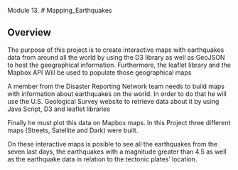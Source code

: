 Module 13. # Mapping_Earthquakes
## Overview 

The purpose of this project is to create interactive maps with earthquakes data from around all the world by using the D3 library as well as GeoJSON to host the geographical information. Furthermore, the leaflet library and the Mapbox API Will be used to populate those geographical maps

A  member from the Disaster Reporting Network team needs to build maps with information about earthquakes on the world. In order to do that he will use the U.S. Geological  Survey website to retrieve data about it by using Java Script, D3 and leaflet libraries

Finally he must plot this data on Mapbox maps. In this Project three different maps (Streets, Satellite and Dark) were built.

On these interactive maps is posible to see all the earthquakes from the seven last days,  the earthquakes with a magnitude greater than 4.5 as well as the earthquake data in relation to the tectonic plates’ location.
